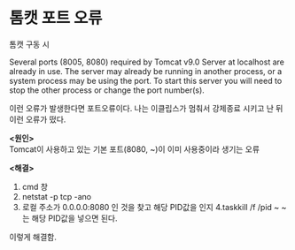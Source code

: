 # 톰캣 포트 오류

톰캣 구동 시

Several ports (8005, 8080) required by Tomcat v9.0 Server at localhost are already in use. The server may already be running in another process, or a system process may be using the port. To start this server you will need to stop the other process or change the port number(s).

이런 오류가 발생한다면
포트오류이다. 
나는 이클립스가 멈춰서 강제종료 시키고 난 뒤 이런 오류가 떴다.

<b><원인></b><br>
Tomcat이 사용하고 있는 기본 포트(8080, ~)이 이미 사용중이라 생기는 오류

<b><해결></b>
1. cmd 창
2. netstat -p tcp -ano
3. 로컬 주소가 0.0.0.0:8080 인 것을 찾고 해당 PID값을 인지
4.taskkill /f /pid ~
~ 는 해당 PID값을 넣으면 된다.

이렇게 해결함.
